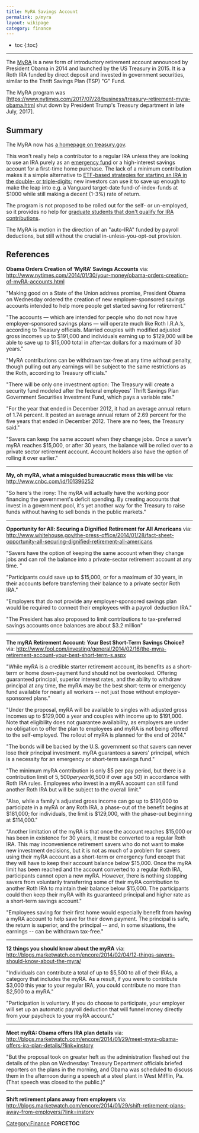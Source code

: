 ```yaml
---
title: MyRA Savings Account
permalink: p/myra
layout: wikipage
category: finance
---
```


* toc
{:toc}

----

The [MyRA](http://en.wikipedia.org/wiki/MyRA) is a new form of introductory retirement account announced by President Obama in 2014 and launched by the US Treasury in 2015. It is a Roth IRA funded by direct deposit and invested in government securities, similar to the Thrift Savings Plan (TSP) "G" Fund.

The MyRA program was [https://www.nytimes.com/2017/07/28/business/treasury-retirement-myra-obama.html shut down by President Trump's Treasury department in late July, 2017].

Summary
-------

The MyRA now has [a homepage on treasury.gov](https://myra.treasury.gov/).

This won't really help a contributor to a regular IRA unless they are looking to use an IRA purely as an [emergency fund](http://www.andhigherstill.com/2013/05/emergency-funds.html) or a high-interest savings account for a first-time home purchase. The lack of a minimum contribution makes it a simple alternative to [ETF-based strategies for starting an IRA in the double- or triple-digits](http://www.andhigherstill.com/2013/04/investing-with-100.html); new investors can use it to save up enough to make the leap into e.g. a Vanguard target-date fund-of-index-funds at $1000 while still making a decent (1-3%) rate of return.

The program is not proposed to be rolled out for the self- or un-employed, so it provides no help for [graduate students that don't qualify for IRA contributions](http://www.andhigherstill.com/2013/04/graduate-students-roth-iras-and-529.html).

The MyRA is motion in the direction of an "auto-IRA" funded by payroll deductions, but still without the crucial in-unless-you-opt-out provision.

References
----------

**Obama Orders Creation of ‘MyRA’ Savings Accounts**
via: <http://www.nytimes.com/2014/01/30/your-money/obama-orders-creation-of-myRA-accounts.html>

"Making good on a State of the Union address promise, President Obama on Wednesday ordered the creation of new employer-sponsored savings accounts intended to help more people get started saving for retirement."

"The accounts — which are intended for people who do not now have employer-sponsored savings plans — will operate much like Roth I.R.A.’s, according to Treasury officials. Married couples with modified adjusted gross incomes up to $191,000 and individuals earning up to $129,000 will be able to save up to $15,000 total in after-tax dollars for a maximum of 30 years."

"MyRA contributions can be withdrawn tax-free at any time without penalty, though pulling out any earnings will be subject to the same restrictions as the Roth, according to Treasury officials."

"There will be only one investment option: The Treasury will create a security fund modeled after the federal employees’ Thrift Savings Plan Government Securities Investment Fund, which pays a variable rate."

"For the year that ended in December 2012, it had an average annual return of 1.74 percent. It posted an average annual return of 2.69 percent for the five years that ended in December 2012. There are no fees, the Treasury said."

"Savers can keep the same account when they change jobs. Once a saver’s myRA reaches $15,000, or after 30 years, the balance will be rolled over to a private sector retirement account. Account holders also have the option of rolling it over earlier."

------------------------------------------------------------------------

**My, oh myRA, what a misguided bureaucratic mess this will be**
via: <http://www.cnbc.com/id/101396252>

"So here's the irony: The myRA will actually have the working poor financing the government's deficit spending. By creating accounts that invest in a government pool, it's yet another way for the Treasury to raise funds without having to sell bonds in the public markets."

------------------------------------------------------------------------

**Opportunity for All: Securing a Dignified Retirement for All Americans**
via: <http://www.whitehouse.gov/the-press-office/2014/01/28/fact-sheet-opportunity-all-securing-dignified-retirement-all-americans>

"Savers have the option of keeping the same account when they change jobs and can roll the balance into a private-sector retirement account at any time. "

"Participants could save up to $15,000, or for a maximum of 30 years, in their accounts before transferring their balance to a private sector Roth IRA."

"Employers that do not provide any employer-sponsored savings plan would be required to connect their employees with a payroll deduction IRA."

"The President has also proposed to limit contributions to tax-preferred savings accounts once balances are about $3.2 million"

------------------------------------------------------------------------

**The myRA Retirement Account: Your Best Short-Term Savings Choice?**
via: <http://www.fool.com/investing/general/2014/02/16/the-myra-retirement-account-your-best-short-term-s.aspx>

"While myRA is a credible starter retirement account, its benefits as a short-term or home down-payment fund should not be overlooked. Offering guaranteed principal, superior interest rates, and the ability to withdraw principal at any time, the myRA may be the best short-term or emergency fund available for nearly all workers -- not just those without employer-sponsored plans."

"Under the proposal, myRA will be available to singles with adjusted gross incomes up to $129,000 a year and couples with income up to $191,000. Note that eligibility does not guarantee availability, as employers are under no obligation to offer the plan to employees and myRA is not being offered to the self-employed. The rollout of myRA is planned for the end of 2014."

"The bonds will be backed by the U.S. government so that savers can never lose their principal investment. myRA guarantees a savers' principal, which is a necessity for an emergency or short-term savings fund."

"The minimum myRA contribution is only $5 per pay period, but there is a contribution limit of $5,500 per year ($6,500 if over age 50) in accordance with Roth IRA rules. Employees who invest in a myRA account can still fund another Roth IRA but will be subject to the overall limit."

"Also, while a family's adjusted gross income can go up to $191,000 to participate in a myRA or any Roth IRA, a phase-out of the benefit begins at $181,000; for individuals, the limit is $129,000, with the phase-out beginning at $114,000."

"Another limitation of the myRA is that once the account reaches $15,000 or has been in existence for 30 years, it must be converted to a regular Roth IRA. This may inconvenience retirement savers who do not want to make new investment decisions, but it is not as much of a problem for savers using their myRA account as a short-term or emergency fund except that they will have to keep their account balance below $15,000. Once the myRA limit has been reached and the account converted to a regular Roth IRA, participants cannot open a new myRA. However, there is nothing stopping savers from voluntarily transferring some of their myRA contribution to another Roth IRA to maintain their balance below $15,000. The participants could then keep their myRA with its guaranteed principal and higher rate as a short-term savings account."

"Employees saving for their first home would especially benefit from having a myRA account to help save for their down payment. The principal is safe, the return is superior, and the principal -- and, in some situations, the earnings -- can be withdrawn tax-free."

------------------------------------------------------------------------

**12 things you should know about the myRA**
via: <http://blogs.marketwatch.com/encore/2014/02/04/12-things-savers-should-know-about-the-myra/>

"Individuals can contribute a total of up to $5,500 to all of their IRAs, a category that includes the myRA. As a result, if you were to contribute $3,000 this year to your regular IRA, you could contribute no more than $2,500 to a myRA."

"Participation is voluntary. If you do choose to participate, your employer will set up an automatic payroll deduction that will funnel money directly from your paycheck to your myRA account."

------------------------------------------------------------------------

**Meet myRA: Obama offers IRA plan details**
via: <http://blogs.marketwatch.com/encore/2014/01/29/meet-myra-obama-offers-ira-plan-details/?link=instory>

"But the proposal took on greater heft as the administration fleshed out the details of the plan on Wednesday: Treasury Department officials briefed reporters on the plans in the morning, and Obama was scheduled to discuss them in the afternoon during a speech at a steel plant in West Mifflin, Pa. (That speech was closed to the public.)"

------------------------------------------------------------------------

**Shift retirement plans away from employers**
via: <http://blogs.marketwatch.com/encore/2014/01/29/shift-retirement-plans-away-from-employers/?link=instory>

[Category:Finance](/Category:Finance "wikilink") __FORCETOC__
